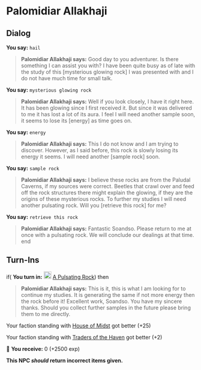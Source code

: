 # Palomidiar Allakhaji




## Dialog

**You say:** `hail`



>**Palomidiar Allakhaji says:** Good day to you adventurer. Is there something I can assist you with? I have been quite busy as of late with the study of this [mysterious glowing rock] I was presented with and I do not have much time for small talk.

**You say:** `mysterious glowing rock`



>**Palomidiar Allakhaji says:** Well if you look closely, I have it right here. It has been glowing since I first received it. But since it was delivered to me it has lost a lot of its aura. I feel I will need another sample soon, it seems to lose its [energy] as time goes on.

**You say:** `energy`



>**Palomidiar Allakhaji says:** This I do not know and I am trying to discover. However, as I said before, this rock is slowly losing its energy it seems. I will need another [sample rock] soon.

**You say:** `sample rock`



>**Palomidiar Allakhaji says:** I believe these rocks are from the Paludal Caverns, if my sources were correct. Beetles that crawl over and feed off the rock structures there might explain the glowing, if they are the origins of these mysterious rocks. To further my studies I will need another pulsating rock. Will you [retrieve this rock] for me?

**You say:** `retrieve this rock`



>**Palomidiar Allakhaji says:** Fantastic Soandso. Please return to me at once with a pulsating rock. We will conclude our dealings at that time.
end



## Turn-Ins





if( **You turn in:** <img style="background:url(/static/icons/blank_slot.gif);width:20px;height:20px;" src="/static/icons/item_946.png" alt="" /> <a
                                href="/item/4768" data-url="4768" class="tooltip-link link">A Pulsating Rock</a>) then


>**Palomidiar Allakhaji says:** This is it, this is what I am looking for to continue my studies. It is generating the same if not more energy then the rock before it! Excellent work, Soandso. You have my sincere thanks. Should you collect further samples in the future please bring them to me directly.


Your faction standing with [House of Midst](/faction/1511) got better (<span class='text-success'>+25</span>)


Your faction standing with [Traders of the Haven](/faction/1508) got better (<span class='text-success'>+2</span>)


 &#127873; **You receive:** 0 (+2500 exp)

 

**This NPC *should* return incorrect items given.**
